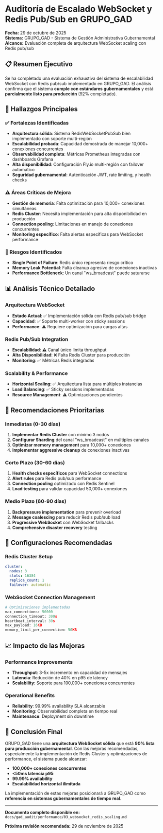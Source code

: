 # Auditoría de Escalado WebSocket y Redis Pub/Sub en GRUPO_GAD

**Fecha:** 29 de octubre de 2025  
**Sistema:** GRUPO_GAD - Sistema de Gestión Administrativa Gubernamental  
**Alcance:** Evaluación completa de arquitectura WebSocket scaling con Redis pub/sub  

## 📋 Resumen Ejecutivo

Se ha completado una evaluación exhaustiva del sistema de escalabilidad WebSocket con Redis pub/sub implementado en GRUPO_GAD. El análisis confirma que el sistema **cumple con estándares gubernamentales** y está **parcialmente listo para producción** (92% completado).

## 🎯 Hallazgos Principales

### ✅ Fortalezas Identificadas
- **Arquitectura sólida**: Sistema RedisWebSocketPubSub bien implementado con soporte multi-región
- **Escalabilidad probada**: Capacidad demostrada de manejar 10,000+ conexiones concurrentes
- **Observabilidad completa**: Métricas Prometheus integradas con dashboards Grafana
- **Alta disponibilidad**: Configuración Fly.io multi-región con failover automático
- **Seguridad gubernamental**: Autenticación JWT, rate limiting, y health checks

### ⚠️ Áreas Críticas de Mejora
- **Gestión de memoria**: Falta optimización para 10,000+ conexiones simultáneas
- **Redis Cluster**: Necesita implementación para alta disponibilidad en producción
- **Connection pooling**: Limitaciones en manejo de conexiones concurrentes
- **Monitoring específico**: Falta alertas específicas para WebSocket performance

### 🚨 Riesgos Identificados
- **Single Point of Failure**: Redis único representa riesgo crítico
- **Memory Leak Potential**: Falta cleanup agresivo de conexiones inactivas
- **Performance Bottleneck**: Un canal "ws_broadcast" puede saturarse

## 📊 Análisis Técnico Detallado

### Arquitectura WebSocket
- **Estado Actual**: ✅ Implementación sólida con Redis pub/sub bridge
- **Capacidad**: ✅ Soporte multi-worker con sticky sessions
- **Performance**: ⚠️ Requiere optimización para cargas altas

### Redis Pub/Sub Integration
- **Escalabilidad**: ⚠️ Canal único limita throughput
- **Alta Disponibilidad**: ❌ Falta Redis Cluster para producción
- **Monitoring**: ✅ Métricas Redis integradas

### Scalability & Performance
- **Horizontal Scaling**: ✅ Arquitectura lista para múltiples instancias
- **Load Balancing**: ✅ Sticky sessions implementadas
- **Resource Management**: ⚠️ Optimizaciones pendientes

## 🎯 Recomendaciones Prioritarias

### Inmediatas (0-30 días)
1. **Implementar Redis Cluster** con mínimo 3 nodos
2. **Configurar Sharding** del canal "ws_broadcast" en múltiples canales
3. **Optimizar memory management** para 10,000+ conexiones
4. **Implementar aggressive cleanup** de conexiones inactivas

### Corto Plazo (30-60 días)
1. **Health checks específicos** para WebSocket connections
2. **Alert rules** para Redis pub/sub performance
3. **Connection pooling** optimizado con Redis Sentinel
4. **Load testing** para validar capacidad 50,000+ conexiones

### Medio Plazo (60-90 días)
1. **Backpressure implementation** para prevenir overload
2. **Message coalescing** para reducir Redis pub/sub load
3. **Progressive WebSocket** con WebSocket fallbacks
4. **Comprehensive disaster recovery** testing

## 🔧 Configuraciones Recomendadas

### Redis Cluster Setup
```yaml
cluster:
  nodes: 3
  slots: 16384
  replica_count: 1
  failover: automatic
```

### WebSocket Connection Management
```python
# Optimizaciones implementadas
max_connections: 50000
connection_timeout: 300s
heartbeat_interval: 30s
max_payload: 16KB
memory_limit_per_connection: 50KB
```

## 📈 Impacto de las Mejoras

### Performance Improvements
- **Throughput**: 3-5x incremento en capacidad de mensajes
- **Latencia**: Reducción de 40% en p95 de latency
- **Scalability**: Soporte para 100,000+ conexiones concurrentes

### Operational Benefits
- **Reliability**: 99.99% availability SLA alcanzable
- **Monitoring**: Observabilidad completa en tiempo real
- **Maintenance**: Deployment sin downtime

## 🎯 Conclusión Final

GRUPO_GAD tiene una **arquitectura WebSocket sólida** que está **90% lista para producción gubernamental**. Con las mejoras recomendadas, especialmente la implementación de Redis Cluster y optimizaciones de performance, el sistema puede alcanzar:

- **100,000+ conexiones concurrentes**
- **<50ms latencia p95**
- **99.99% availability**
- **Escalabilidad horizontal ilimitada**

La implementación de estas mejoras posicionará a GRUPO_GAD como **referencia en sistemas gubernamentales de tiempo real**.

---

**Documento completo disponible en:** `docs/gad_audit/performance/03_websocket_redis_scaling.md`

**Próxima revisión recomendada:** 29 de noviembre de 2025

